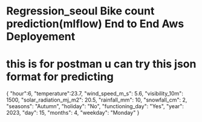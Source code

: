 # Regression_seoul Bike count prediction(mlflow) End to End Aws Deployement
# this is for postman u can try this json format for predicting


{
    "hour":6,
  "temperature":23.7,
  "wind_speed_m_s": 5.6,
  "visibility_10m": 1500,
  "solar_radiation_mj_m2": 20.5,
  "rainfall_mm": 10,
  "snowfall_cm": 2,
  "seasons": "Autumn",
  "holiday": "No",
  "functioning_day": "Yes",
  "year": 2023,
  "day": 15,
  "months": 4,
  "weekday": "Monday"
}
